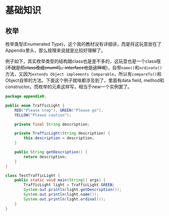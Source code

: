 # 基础知识

## 枚举

枚举类型(Enumerated Type)，这个我的教材没有详细讲，而是将这玩意放在了Appendix里头，那么按理来说就是比较好理解了。

例子如下，其实枚举类型的结构跟class也是差不多的，这玩意也是一个class哦(~~不就是把class改成enum吗，interface也是这样呢~~)，自带`name()`和`ordinate()`方法，又因为`extends Object implements Comparable`，所以有`compareTo()`和Object自带的方法。下面这个例子就啥都涉及到了，里面有data field, method和constructor。而枚举的元素这样写，相当于new一个实例罢了。

``` java
package appendixH;

public enum TrafficLight {
    RED("Please stop"), GREEN("Please go"),
    YELLOW("Please caution");

    private final String description;

    private TrafficLight(String description) {
        this.description = description;
    }

    public String getDescription() {
        return description;
    }
}

class TestTrafficLight {
    public static void main(String[] args) {
        TrafficLight light = TrafficLight.GREEN;
        System.out.println(light.getDescription());
        System.out.println(light.name());
        System.out.println(light.ordinal());
    }
}
```